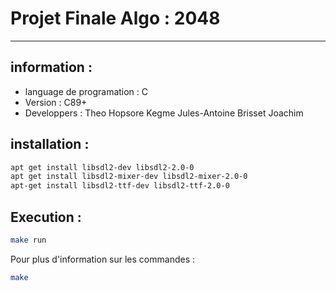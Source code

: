 # Projet Finale Algo : 2048
---
## information :
* language de programation : C
* Version : C89+
* Developpers : Theo Hopsore Kegme Jules-Antoine Brisset Joachim

## installation :
```sh
apt get install libsdl2-dev libsdl2-2.0-0
apt get install libsdl2-mixer-dev libsdl2-mixer-2.0-0
apt-get install libsdl2-ttf-dev libsdl2-ttf-2.0-0
```
## Execution :
```sh
make run
```
Pour plus d'information sur les commandes : 
```sh
make 
```
